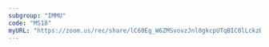 ```yaml
---
subgroup: "IMMU"
code: "MS18"
myURL: "https://zoom.us/rec/share/lC60Eg_W6ZMSvovzJnl0gkcpUTqBIC0lLckzBIdjSM2yh7N9Mz6pXMBxg8MVr3Zj.p1SxFyLydr-fO_CW?startTime=1623928335000"
---
```

